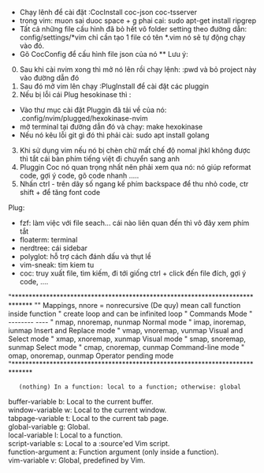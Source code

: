 - Chạy lênh để cài đặt    :CocInstall coc-json coc-tsserver
- trong vim: muon sai duoc space + g phai cai: sudo apt-get install ripgrep
- Tất cả những file cấu hình đã bỏ hết vô folder setting theo đường dẫn: config/settings/*vim
chỉ cần tạo 1 file có tên *.vim nó sẽ tự động chạy vào đó.
- Gõ CocConfig để cấu hình file json của nó 
** Lưu ý:
0. Sau khi cài nvim xong thì mở nó lên rồi chạy lệnh:    :pwd và bỏ project này vào đường dẫn đó
1. Sau đó mở vim lên chạy :PlugInstall để cài đặt các pluggin
2. Nếu bị lỗi cái Plug hesokinase thì : 
 - Vào thư mục cài đặt Pluggin đã tải về của nó: .config/nvim/plugged/hexokinase-nvim
 - mở terminal tại đường dẫn đó và chạy: make hexokinase
 - Nếu nó kêu lỗi git gì đó thì phải cài:  sudo apt install golang 
3. Khi sử dụng vim nếu nó bị chèn chữ mất chế độ nomal jhkl không được thì tắt cái bàn phím tiếng việt đi chuyển sang anh
4. Pluggin Coc nó quan trọng nhất nên phải xem qua nó: nó giúp reformat code, gợi ý code, gõ code nhanh .....
5. Nhấn ctrl - trên dãy số ngang kế phím backspace để thu nhỏ code, ctr shift + để tăng font code


Plug:
- fzf: làm việc với file seach... cái nào liên quan đến thì vô đây xem phím tắt
- floaterm: terminal
- nerdtree: cái sidebar
- polyglot: hỗ trợ cách đánh dấu và thụt lề 
- vim-sneak: tim kiem tu
- coc: truy xuất file, tìm kiếm, đi tới giống ctrl + click đến file đích, gợi ý code, ....

"*****************************************************************************
"" Mappings, nnore = nonrecursive (De quy) mean call function inside function
" create loop and can be infinited loop
" Commands                        Mode
" --------                        ----
" nmap, nnoremap, nunmap          Normal mode
" imap, inoremap, iunmap          Insert and Replace mode
" vmap, vnoremap, vunmap          Visual and Select mode
" xmap, xnoremap, xunmap          Visual mode
" smap, snoremap, sunmap          Select mode
" cmap, cnoremap, cunmap          Command-line mode
" omap, onoremap, ounmap          Operator pending mode
"*****************************************************************************

       (nothing) In a function: local to a function; otherwise: global 
buffer-variable    b:     Local to the current buffer.                          
window-variable    w:     Local to the current window.                          
tabpage-variable   t:     Local to the current tab page.                        
global-variable    g:     Global.                                               
local-variable     l:     Local to a function.                                  
script-variable    s:     Local to a :source'ed Vim script.                     
function-argument  a:     Function argument (only inside a function).           
vim-variable       v:     Global, predefined by Vim.

